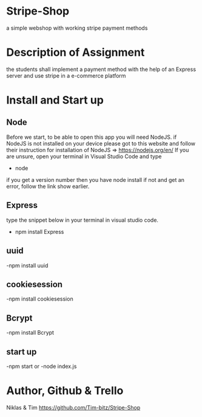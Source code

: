 # Stripe-Shop
a simple webshop with working stripe payment methods

# Description of Assignment
the students shall implement a payment method with the help of an Express server and use stripe in a e-commerce platform

# Install and Start up
## Node
Before we start, to be able to open this app you will need NodeJS. if NodeJS is not installed on your device please got to this website and follow their instruction for installation of NodeJS => https://nodejs.org/en/ If you are unsure, open your terminal in Visual Studio Code and type

- node

if you get a version number then you have node install if not and get an error, follow the link show earlier.

## Express
type the snippet below in your terminal in visual studio code. 

- npm install Express

## uuid
-npm install uuid

## cookiesession
-npm install cookiesession

## Bcrypt
-npm install Bcrypt
## start up
-npm start 
or
-node index.js

# Author, Github & Trello
Niklas & Tim
https://github.com/Tim-bitz/Stripe-Shop
